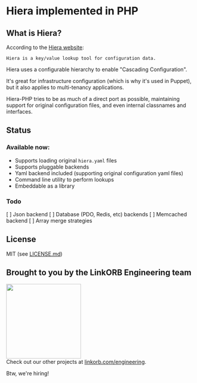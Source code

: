 Hiera implemented in PHP
======

## What is Hiera?
According to the [Hiera website](http://docs.puppetlabs.com/hiera/):

    Hiera is a key/value lookup tool for configuration data.
    
Hiera uses a configurable hierarchy to enable "Cascading Configuration".

It's great for infrastructure configuration (which is why it's used in Puppet),
but it also applies to multi-tenancy applications.

Hiera-PHP tries to be as much of a direct port as possible, maintaining
support for original configuration files, and even internal classnames and interfaces.

## Status

### Available now:

* Supports loading original `hiera.yaml` files
* Supports pluggable backends
* Yaml backend included (supporting original configuration yaml files)
* Command line utility to perform lookups
* Embeddable as a library

### Todo

[ ] Json backend
[ ] Database (PDO, Redis, etc) backends
[ ] Memcached backend
[ ] Array merge strategies

## License

MIT (see [LICENSE.md](LICENSE.md))

## Brought to you by the LinkORB Engineering team

<img src="http://www.linkorb.com/d/meta/tier1/images/linkorbengineering-logo.png" width="200px" /><br />
Check out our other projects at [linkorb.com/engineering](http://www.linkorb.com/engineering).

Btw, we're hiring!
